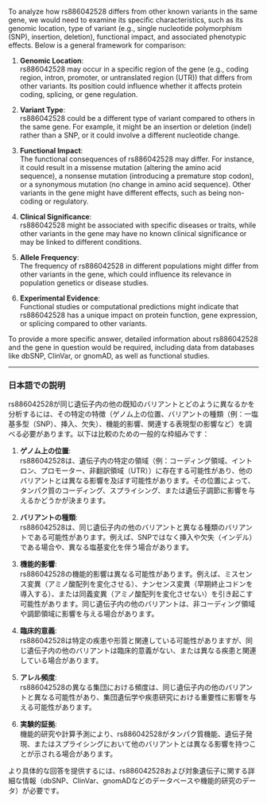To analyze how rs886042528 differs from other known variants in the same gene, we would need to examine its specific characteristics, such as its genomic location, type of variant (e.g., single nucleotide polymorphism (SNP), insertion, deletion), functional impact, and associated phenotypic effects. Below is a general framework for comparison:

1. **Genomic Location**:  
   rs886042528 may occur in a specific region of the gene (e.g., coding region, intron, promoter, or untranslated region (UTR)) that differs from other variants. Its position could influence whether it affects protein coding, splicing, or gene regulation.

2. **Variant Type**:  
   rs886042528 could be a different type of variant compared to others in the same gene. For example, it might be an insertion or deletion (indel) rather than a SNP, or it could involve a different nucleotide change.

3. **Functional Impact**:  
   The functional consequences of rs886042528 may differ. For instance, it could result in a missense mutation (altering the amino acid sequence), a nonsense mutation (introducing a premature stop codon), or a synonymous mutation (no change in amino acid sequence). Other variants in the gene might have different effects, such as being non-coding or regulatory.

4. **Clinical Significance**:  
   rs886042528 might be associated with specific diseases or traits, while other variants in the gene may have no known clinical significance or may be linked to different conditions.

5. **Allele Frequency**:  
   The frequency of rs886042528 in different populations might differ from other variants in the gene, which could influence its relevance in population genetics or disease studies.

6. **Experimental Evidence**:  
   Functional studies or computational predictions might indicate that rs886042528 has a unique impact on protein function, gene expression, or splicing compared to other variants.

To provide a more specific answer, detailed information about rs886042528 and the gene in question would be required, including data from databases like dbSNP, ClinVar, or gnomAD, as well as functional studies.

---

### 日本語での説明

rs886042528が同じ遺伝子内の他の既知のバリアントとどのように異なるかを分析するには、その特定の特徴（ゲノム上の位置、バリアントの種類（例：一塩基多型（SNP）、挿入、欠失）、機能的影響、関連する表現型の影響など）を調べる必要があります。以下は比較のための一般的な枠組みです：

1. **ゲノム上の位置**:  
   rs886042528は、遺伝子内の特定の領域（例：コーディング領域、イントロン、プロモーター、非翻訳領域（UTR））に存在する可能性があり、他のバリアントとは異なる影響を及ぼす可能性があります。その位置によって、タンパク質のコーディング、スプライシング、または遺伝子調節に影響を与えるかどうかが決まります。

2. **バリアントの種類**:  
   rs886042528は、同じ遺伝子内の他のバリアントと異なる種類のバリアントである可能性があります。例えば、SNPではなく挿入や欠失（インデル）である場合や、異なる塩基変化を伴う場合があります。

3. **機能的影響**:  
   rs886042528の機能的影響は異なる可能性があります。例えば、ミスセンス変異（アミノ酸配列を変化させる）、ナンセンス変異（早期終止コドンを導入する）、または同義変異（アミノ酸配列を変化させない）を引き起こす可能性があります。同じ遺伝子内の他のバリアントは、非コーディング領域や調節領域に影響を与える場合があります。

4. **臨床的意義**:  
   rs886042528は特定の疾患や形質と関連している可能性がありますが、同じ遺伝子内の他のバリアントは臨床的意義がない、または異なる疾患と関連している場合があります。

5. **アレル頻度**:  
   rs886042528の異なる集団における頻度は、同じ遺伝子内の他のバリアントと異なる可能性があり、集団遺伝学や疾患研究における重要性に影響を与える可能性があります。

6. **実験的証拠**:  
   機能的研究や計算予測により、rs886042528がタンパク質機能、遺伝子発現、またはスプライシングにおいて他のバリアントとは異なる影響を持つことが示される場合があります。

より具体的な回答を提供するには、rs886042528および対象遺伝子に関する詳細な情報（dbSNP、ClinVar、gnomADなどのデータベースや機能的研究のデータ）が必要です。